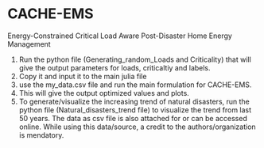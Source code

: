 # CACHE-EMS
Energy-Constrained Critical Load Aware Post-Disaster Home Energy Management

1. Run the python file (Generating_random_Loads and Criticality) that will give the output parameters for loads, criticaltiy and labels.
2. Copy it and input it to the main julia file
3. use the my_data.csv file and run the main formulation for CACHE-EMS.
4. This will give the output optimized values and plots.
5. To generate/visualize the increasing trend of natural disasters, run the python file (Natural_disasters_trend file) to visualize the trend from last 50 years. The data as csv file is also attached for or can be accessed online. While using this data/source, a credit to the authors/organization is mendatory.
